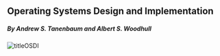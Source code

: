 ## Operating Systems Design and Implementation

##### By Andrew S. Tanenbaum and Albert S. Woodhull



![titleOSDI](Chapters/Sources/TitleOSDI.png)
